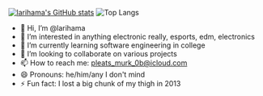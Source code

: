 [![larihama's GitHub stats](https://github-readme-stats.vercel.app/api?username=larihama&show_icons=true&theme=tokyonight&bg_color=00000000)](https://github.com/anuraghazra/github-readme-stats) ![Top Langs](https://github-readme-stats.vercel.app/api/top-langs/?username=larihama&layout=compact&theme=tokyonight)

- 👋 Hi, I’m @larihama
- 👀 I’m interested in anything electronic really, esports, edm, electronics
- 🌱 I’m currently learning software engineering in college
- 💞️ I’m looking to collaborate on various projects
- 📫 How to reach me: pleats_murk_0b@icloud.com
- 😄 Pronouns: he/him/any I don't mind
- ⚡ Fun fact: I lost a big chunk of my thigh in 2013

<!---
larihama/larihama is a ✨ special ✨ repository because its `README.md` (this file) appears on your GitHub profile.
You can click the Preview link to take a look at your changes.
--->
